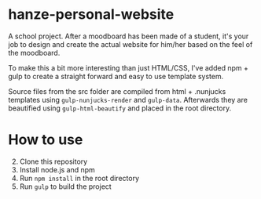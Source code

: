 # hanze-personal-website
A school project. After a moodboard has been made of a student, it's your job to design and create the actual website for him/her based on the feel of the moodboard. 

To make this a bit more interesting than just HTML/CSS, I've added npm + gulp to create a straight forward and easy to use template system.

Source files from the src folder are compiled from html + .nunjucks templates using `gulp-nunjucks-render` and `gulp-data`.
Afterwards they are beautified using `gulp-html-beautify` and placed in the root directory.

# How to use
2. Clone this repository
1. Install node.js and npm
3. Run `npm install` in the root directory
4. Run `gulp` to build the project
